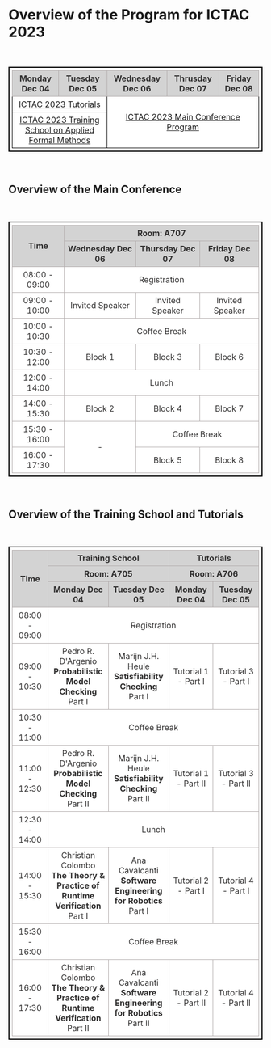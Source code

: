 <!--   ---
layout: speaker-overview
title: ""
--- -->

# Overview of the Program for ICTAC 2023

<div class="col-sm-10">
        <p> <br/> </p> 
</div> 

<head>
<style>
	table {
		border:1px solid #b3adad;
		border-collapse:collapse;
		padding:5px;
		}
	table th {
		border:1px solid #b3adad;
		padding:5px;
		background: #D3D3D3;
		color: #313030;
		width: 300px;
		}
	table td {
		border:1px solid #b3adad;
		text-align:center;
		padding:5px;
		background: #ffffff;
		color: #313030;
		}
	table tr{
		text-align: center;
		}
</style>
</head>
<body>
 <table style="border:2px solid black;">
<thead>
  <tr style="text-align: center"> 
    <th style="width: 300px;"><b> Monday </b> <br/> Dec 04  </th>
    <th style="width: 300px;"><b> Tuesday </b> <br/> Dec 05  </th>
    <th  style="width: 300px;"><b> Wednesday</b> <br/> Dec 06 </th>
    <th  style="width: 300px;"><b> Thrusday</b> <br/> Dec 07 </th>
    <th  style="width: 300px;"><b> Friday</b> <br/> Dec 08 </th>
  </tr>
</thead>
<tbody>
  <tr style="text-align: center" >
    <td colspan="2" style="border:1px solid black;">
      <a href="https://ictac2023.compsust.utec.edu.pe/tutorials/" > ICTAC 2023 Tutorials </a> 
    </td>
    <td colspan="3" rowspan="2" style="border:1px solid black;">
      <a href="https://easychair.org/smart-program/ICTAC2023/" target="_blank"> ICTAC 2023 Main Conference Program </a> 
    </td>
  </tr>
  <tr style="text-align: center">
    <td colspan="2" style="border:1px solid black;">
      <a href="https://ictac2023.compsust.utec.edu.pe/school/" > ICTAC 2023 Training School on Applied Formal Methods </a> 
    </td>
  </tr>
</tbody>
</table> 
</body> 

<div class="col-sm-10">
        <p> <br/> </p> 
</div> 

## Overview of the Main Conference

<div class="col-sm-10">
        <p> <br/> </p> 
</div> 

<body>
<table style="border:2px solid black;">
	<thead>
            	<tr>
	     		<th  rowspan="2">Time</th>
			<th  colspan="3">Room: A707</th>
		</tr>
            	<tr>
			<th>Wednesday Dec 06</th>
			<th>Thursday Dec 07</th>
			<th>Friday Dec 08</th>
		</tr>
	</thead>
	<tbody>
		<tr>
			<td>08:00 - 09:00</td>
			<td colspan="3" > Registration </td>
		</tr>
		<tr>
			<td>09:00 - 10:00</td>
			<td>Invited Speaker</td>
			<td>Invited Speaker</td>
			<td>Invited Speaker</td>
		</tr>
		<tr>
			<td>10:00 - 10:30</td>
			<td colspan="3">Coffee Break</td>
		</tr>
		<tr>
			<td>10:30 - 12:00</td>
			<td>Block 1</td>
			<td>Block 3</td>
			<td>Block 6</td>
		</tr>
		<tr>
			<td>12:00 - 14:00</td>
			<td colspan="3">Lunch</td>
		</tr>
		<tr>
			<td>14:00 - 15:30</td>
			<td>Block 2</td>
			<td>Block 4</td>
			<td>Block 7</td>
		</tr>
		<tr>
			<td>15:30 - 16:00</td>
			<td rowspan="2"> - </td>
			<td colspan="2">Coffee Break</td>
		</tr>
		<tr>
			<td>16:00 - 17:30</td>
			<td>Block 5</td>
			<td>Block 8</td>
		</tr>
	</tbody>
</table>
</body> 


<div class="col-sm-10">
        <p> <br/> </p> 
</div> 

## Overview of the Training School and Tutorials 

<div class="col-sm-10">
        <p> <br/> </p> 
</div> 

<body>
<table style="border:2px solid black;">
	<thead>
		<tr>
			<th  rowspan="3">Time</th>
			<th  colspan="2" >Training School</th>
                	<th  colspan="2" >Tutorials </th>
		</tr>
            	<tr>
			<th  colspan="2" >Room: A705</th>
                	<th  colspan="2" >Room: A706</th>
		</tr>
            	<tr>
			<th>Monday Dec 04</th>
			<th>Tuesday Dec 05</th>
			<th>Monday Dec 04</th>
			<th>Tuesday Dec 05</th>
		</tr>
	</thead>
	<tbody>
		<tr>
			<td>08:00 - 09:00</td>
			<td colspan="4">Registration</td>
		</tr>
		<tr>
			<td>09:00 - 10:30</td>
			<td>Pedro R. D'Argenio <br/> <b>Probabilistic Model Checking</b> <br/> Part I</td>
			<td>Marijn J.H. Heule <br/> <b>Satisfiability Checking</b> <br/> Part I</td>
			<td>Tutorial 1 - Part I</td>
			<td>Tutorial 3 - Part I</td>
		</tr>
		<tr>
			<td>10:30 - 11:00</td>
			<td colspan="4">Coffee Break</td>
		</tr>
		<tr>
			<td>11:00 - 12:30</td>
			<td>Pedro R. D'Argenio <br/> <b>Probabilistic Model Checking</b> <br/> Part II</td>
			<td>Marijn J.H. Heule <br/> <b>Satisfiability Checking <br/></b> Part II</td>
			<td>Tutorial 1 - Part II</td>
			<td>Tutorial 3 - Part II</td>
		</tr>
		<tr>
			<td>12:30 - 14:00</td>
			<td colspan="4">Lunch</td>
		</tr>
		<tr>
			<td>14:00 - 15:30</td>
			<td>Christian Colombo <br/> <b>The Theory & Practice of Runtime Verification</b> <br/> Part I</td>
			<td>Ana Cavalcanti <br/> <b>Software Engineering for Robotics</b> <br/> Part I</td>
			<td>Tutorial 2 - Part I</td>
			<td>Tutorial 4 - Part I</td>
		</tr>
		<tr>
			<td>15:30 - 16:00</td>
			<td colspan="4">Coffee Break</td>
		</tr>
		<tr>
			<td>16:00 - 17:30</td>
			<td>Christian Colombo <br/> <b>The Theory & Practice of Runtime Verification</b> <br/> Part II</td>
			<td>Ana Cavalcanti <br/> <b>Software Engineering for Robotics</b> <br/> Part II</td>
			<td>Tutorial 2 - Part II</td>
			<td>Tutorial 4 - Part II</td>
		</tr>
	</tbody>
</table>
</body> 
